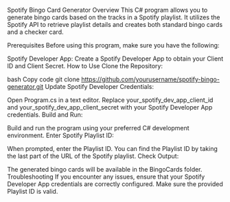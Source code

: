 Spotify Bingo Card Generator
Overview
This C# program allows you to generate bingo cards based on the tracks in a Spotify playlist. It utilizes the Spotify API to retrieve playlist details and creates both standard bingo cards and a checker card.

Prerequisites
Before using this program, make sure you have the following:

Spotify Developer App: Create a Spotify Developer App to obtain your Client ID and Client Secret.
How to Use
Clone the Repository:

bash
Copy code
git clone https://github.com/yourusername/spotify-bingo-generator.git
Update Spotify Developer Credentials:

Open Program.cs in a text editor.
Replace your_spotify_dev_app_client_id and your_spotify_dev_app_client_secret with your Spotify Developer App credentials.
Build and Run:

Build and run the program using your preferred C# development environment.
Enter Spotify Playlist ID:

When prompted, enter the Playlist ID. You can find the Playlist ID by taking the last part of the URL of the Spotify playlist.
Check Output:

The generated bingo cards will be available in the BingoCards folder.
Troubleshooting
If you encounter any issues, ensure that your Spotify Developer App credentials are correctly configured.
Make sure the provided Playlist ID is valid.

